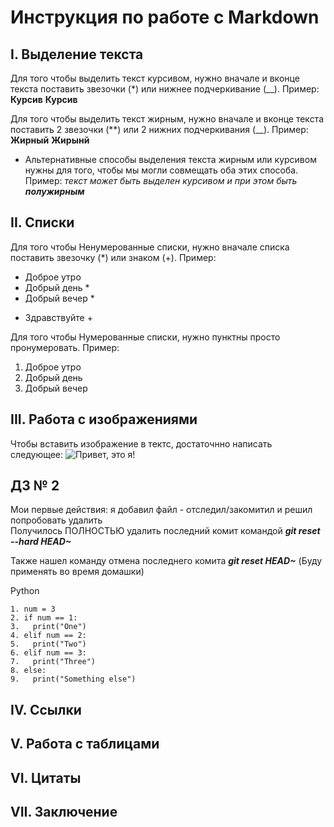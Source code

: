 # Инструкция по работе с Markdown 


## I. Выделение текста 

Для того чтобы выделить текст курсивом, нужно вначале и вконце текста поставить звезочки (*) или нижнее подчеркивание (__). Пример: **Курсив** __Курсив__

Для того чтобы выделить текст жирным, нужно вначале и вконце текста поставить 2 звезочки (**) или 2 нижних подчеркивания (__). Пример: **Жирный** __Жирынй__
* Альтернативные способы выделения текста жирным или курсивом нужны для того, чтобы мы могли совмещать оба этих способа.
Пример: _текст может быть выделен курсивом и при этом быть **полужирным**_

## II. Списки

Для того чтобы Ненумерованные списки, нужно вначале списка поставить звезочку (*) или знаком (+). Пример: 
* Доброе утро
* Добрый день *
* Добрый вечер *
+ Здравствуйте +


Для того чтобы Нумерованные списки, нужно пунктны просто пронумеровать. Пример:
1. Доброе утро
2. Добрый день
3. Добрый вечер


## III. Работа с изображениями 
Чтобы вставить изображение в тектс, достаточнно написать следующее: 
![Привет, это я!](Vachik.jpg)


## ДЗ № 2 
Мои первые действия: я добавил файл - отследил/закомитил и решил попробовать удалить   
Получилось ПОЛНОСТЬЮ удалить последний комит командой __*git reset --hard HEAD~*__

Также нашел команду отмена последнего комита *__git reset HEAD~__* (Буду применять во время домашки)

Python

    1. num = 3
    2. if num == 1:
    3.   print("One")
    4. elif num == 2:
    5.   print("Two")
    6. elif num == 3: 
    7.   print("Three")
    8. else: 
    9.   print("Something else") 
  
    
  
    
    






## IV. Ссылки 


## V. Работа с таблицами 

## VI. Цитаты

## VII. Заключение 